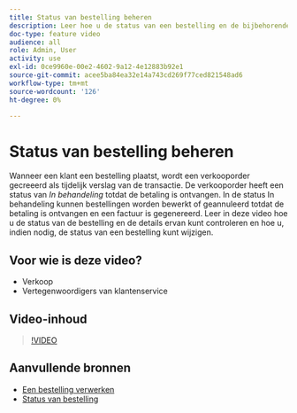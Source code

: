 ```yaml
---
title: Status van bestelling beheren
description: Leer hoe u de status van een bestelling en de bijbehorende details kunt controleren en hoe u de status van een bestelling kunt wijzigen.
doc-type: feature video
audience: all
role: Admin, User
activity: use
exl-id: 0ce9960e-00e2-4602-9a12-4e12883b92e1
source-git-commit: acee5ba84ea32e14a743cd269f77ced821548ad6
workflow-type: tm+mt
source-wordcount: '126'
ht-degree: 0%

---
```


# Status van bestelling beheren

Wanneer een klant een bestelling plaatst, wordt een verkooporder gecreeerd als tijdelijk verslag van de transactie. De verkooporder heeft een status van _In behandeling_ totdat de betaling is ontvangen. In de status In behandeling kunnen bestellingen worden bewerkt of geannuleerd totdat de betaling is ontvangen en een factuur is gegenereerd. Leer in deze video hoe u de status van de bestelling en de details ervan kunt controleren en hoe u, indien nodig, de status van een bestelling kunt wijzigen.

## Voor wie is deze video?

- Verkoop
- Vertegenwoordigers van klantenservice

## Video-inhoud

>[!VIDEO](https://video.tv.adobe.com/v/343935?quality=12&learn=on)

## Aanvullende bronnen

- [Een bestelling verwerken](https://docs.magento.com/user-guide/sales/order-processing.html)
- [Status van bestelling](https://docs.magento.com/user-guide/sales/order-status.html)
